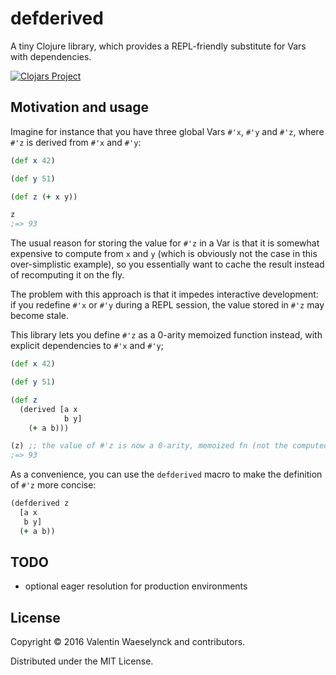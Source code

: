 # defderived

A tiny Clojure library, which provides a REPL-friendly substitute for Vars with dependencies.

[![Clojars Project](https://img.shields.io/clojars/v/defderived.svg)](https://clojars.org/defderived)

## Motivation and usage

Imagine for instance that you have three global Vars `#'x`, `#'y` and `#'z`,
   where `#'z` is derived from `#'x` and `#'y`:
   
```clojure
(def x 42)

(def y 51)

(def z (+ x y))

z
;=> 93 
```

The usual reason for storing the value for `#'z` in a Var
 is that it is somewhat expensive to compute from `x` and `y` 
 (which is obviously not the case in this over-simplistic example),
 so you essentially want to cache the result instead of recomputing it on the fly.
 
The problem with this approach is that it impedes interactive development: 
 if you redefine `#'x` or `#'y` during a REPL session, the value stored in `#'z` may become stale.
 
This library lets you define `#'z` as a 0-arity memoized function instead, with explicit dependencies to 
   `#'x` and `#'y`;
   
```clojure
(def x 42)

(def y 51)

(def z 
  (derived [a x 
            b y]
    (+ a b)))

(z) ;; the value of #'z is now a 0-arity, memoized fn (not the computed value) 
;=> 93 
```

As a convenience, you can use the `defderived` macro to make the definition of `#'z` more concise:
 
```clojure
(defderived z
  [a x
   b y]
  (+ a b)) 
```

## TODO

* optional eager resolution for production environments 

## License

Copyright © 2016 Valentin Waeselynck and contributors.

Distributed under the MIT License.
